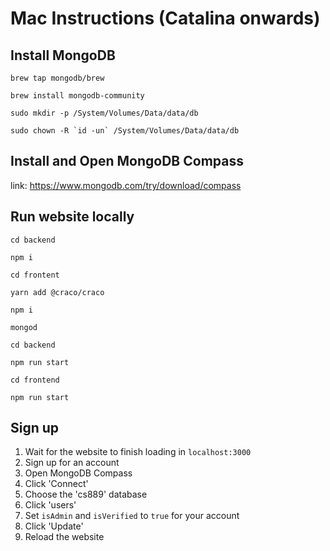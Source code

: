 # Mac Instructions (Catalina onwards)

## Install MongoDB
`brew tap mongodb/brew`

`brew install mongodb-community`

`sudo mkdir -p /System/Volumes/Data/data/db`

```sudo chown -R `id -un` /System/Volumes/Data/data/db```

## Install and Open MongoDB Compass
link: https://www.mongodb.com/try/download/compass


## Run website locally
`cd backend`

`npm i`

`cd frontent`

`yarn add @craco/craco`

`npm i`

`mongod`

`cd backend`

`npm run start`

`cd frontend`

`npm run start`

## Sign up

1. Wait for the website to finish loading in `localhost:3000`
2. Sign up for an account 
3. Open MongoDB Compass
4. Click 'Connect'
5. Choose the 'cs889' database
6. Click 'users'
7. Set `isAdmin` and `isVerified` to `true` for your account
8. Click 'Update'
9. Reload the website




